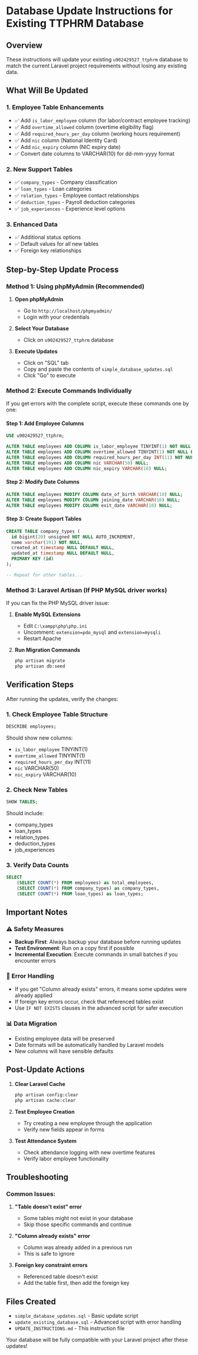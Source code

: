 # Database Update Instructions for Existing TTPHRM Database

## Overview
These instructions will update your existing `u902429527_ttphrm` database to match the current Laravel project requirements without losing any existing data.

## What Will Be Updated

### 1. **Employee Table Enhancements**
- ✅ Add `is_labor_employee` column (for labor/contract employee tracking)
- ✅ Add `overtime_allowed` column (overtime eligibility flag)
- ✅ Add `required_hours_per_day` column (working hours requirement)
- ✅ Add `nic` column (National Identity Card)
- ✅ Add `nic_expiry` column (NIC expiry date)
- ✅ Convert date columns to VARCHAR(10) for dd-mm-yyyy format

### 2. **New Support Tables**
- ✅ `company_types` - Company classification
- ✅ `loan_types` - Loan categories
- ✅ `relation_types` - Employee contact relationships
- ✅ `deduction_types` - Payroll deduction categories
- ✅ `job_experiences` - Experience level options

### 3. **Enhanced Data**
- ✅ Additional status options
- ✅ Default values for all new tables
- ✅ Foreign key relationships

## Step-by-Step Update Process

### Method 1: Using phpMyAdmin (Recommended)

1. **Open phpMyAdmin**
   - Go to `http://localhost/phpmyadmin/`
   - Login with your credentials

2. **Select Your Database**
   - Click on `u902429527_ttphrm` database

3. **Execute Updates**
   - Click on "SQL" tab
   - Copy and paste the contents of `simple_database_updates.sql`
   - Click "Go" to execute

### Method 2: Execute Commands Individually

If you get errors with the complete script, execute these commands one by one:

#### Step 1: Add Employee Columns
```sql
USE u902429527_ttphrm;

ALTER TABLE employees ADD COLUMN is_labor_employee TINYINT(1) NOT NULL DEFAULT 0;
ALTER TABLE employees ADD COLUMN overtime_allowed TINYINT(1) NOT NULL DEFAULT 1;
ALTER TABLE employees ADD COLUMN required_hours_per_day INT(11) NOT NULL DEFAULT 9;
ALTER TABLE employees ADD COLUMN nic VARCHAR(50) NULL;
ALTER TABLE employees ADD COLUMN nic_expiry VARCHAR(10) NULL;
```

#### Step 2: Modify Date Columns
```sql
ALTER TABLE employees MODIFY COLUMN date_of_birth VARCHAR(10) NULL;
ALTER TABLE employees MODIFY COLUMN joining_date VARCHAR(10) NULL;
ALTER TABLE employees MODIFY COLUMN exit_date VARCHAR(10) NULL;
```

#### Step 3: Create Support Tables
```sql
CREATE TABLE company_types (
  id bigint(20) unsigned NOT NULL AUTO_INCREMENT,
  name varchar(191) NOT NULL,
  created_at timestamp NULL DEFAULT NULL,
  updated_at timestamp NULL DEFAULT NULL,
  PRIMARY KEY (id)
);

-- Repeat for other tables...
```

### Method 3: Laravel Artisan (If PHP MySQL driver works)

If you can fix the PHP MySQL driver issue:

1. **Enable MySQL Extensions**
   - Edit `C:\xampp\php\php.ini`
   - Uncomment: `extension=pdo_mysql` and `extension=mysqli`
   - Restart Apache

2. **Run Migration Commands**
   ```bash
   php artisan migrate
   php artisan db:seed
   ```

## Verification Steps

After running the updates, verify the changes:

### 1. Check Employee Table Structure
```sql
DESCRIBE employees;
```

Should show new columns:
- `is_labor_employee` TINYINT(1)
- `overtime_allowed` TINYINT(1)
- `required_hours_per_day` INT(11)
- `nic` VARCHAR(50)
- `nic_expiry` VARCHAR(10)

### 2. Check New Tables
```sql
SHOW TABLES;
```

Should include:
- company_types
- loan_types
- relation_types
- deduction_types
- job_experiences

### 3. Verify Data Counts
```sql
SELECT
    (SELECT COUNT(*) FROM employees) as total_employees,
    (SELECT COUNT(*) FROM company_types) as company_types,
    (SELECT COUNT(*) FROM loan_types) as loan_types;
```

## Important Notes

### ⚠️ Safety Measures
- **Backup First**: Always backup your database before running updates
- **Test Environment**: Run on a copy first if possible
- **Incremental Execution**: Execute commands in small batches if you encounter errors

### 🔧 Error Handling
- If you get "Column already exists" errors, it means some updates were already applied
- If foreign key errors occur, check that referenced tables exist
- Use `IF NOT EXISTS` clauses in the advanced script for safer execution

### 📊 Data Migration
- Existing employee data will be preserved
- Date formats will be automatically handled by Laravel models
- New columns will have sensible defaults

## Post-Update Actions

1. **Clear Laravel Cache**
   ```bash
   php artisan config:clear
   php artisan cache:clear
   ```

2. **Test Employee Creation**
   - Try creating a new employee through the application
   - Verify new fields appear in forms

3. **Test Attendance System**
   - Check attendance logging with new overtime features
   - Verify labor employee functionality

## Troubleshooting

### Common Issues:

1. **"Table doesn't exist" error**
   - Some tables might not exist in your database
   - Skip those specific commands and continue

2. **"Column already exists" error**
   - Column was already added in a previous run
   - This is safe to ignore

3. **Foreign key constraint errors**
   - Referenced table doesn't exist
   - Add the table first, then add the foreign key

## Files Created

- `simple_database_updates.sql` - Basic update script
- `update_existing_database.sql` - Advanced script with error handling
- `UPDATE_INSTRUCTIONS.md` - This instruction file

Your database will be fully compatible with your Laravel project after these updates!
